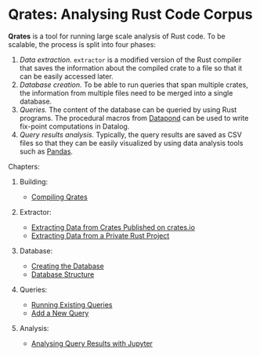 # Qrates: Analysing Rust Code Corpus

**Qrates** is a tool for running large scale analysis of Rust code. To be scalable, the process is split into four phases:

1. *Data extraction.* `extractor` is a modified version of the Rust compiler that saves the information about the compiled crate to a file so that it can be easily accessed later.
2. *Database creation.* To be able to run queries that span multiple crates, the information from multiple files need to be merged into a single database.
3. *Queries.* The content of the database can be queried by using Rust programs. The procedural macros from [Datapond](https://github.com/lqd/datapond) can be used to write fix-point computations in Datalog.
4. *Query results analysis.* Typically, the query results are saved as CSV files so that they can be easily visualized by using data analysis tools such as [Pandas](https://pandas.pydata.org/).

Chapters:

1. Building:

    - [Compiling Qrates](./building.md)

2. Extractor:

    - [Extracting Data from Crates Published on crates.io](./extractor_crates_io.md)
    - [Extracting Data from a Private Rust Project](./extractor_private.md)

3. Database:

    - [Creating the Database](./creating_database.md)
    - [Database Structure](./database_structure.md)

4. Queries:

    - [Running Existing Queries](./queries_run_existing.md)
    - [Add a New Query](./queries_add_new.md)

5. Analysis:

    - [Analysing Query Results with Jupyter](./analysis_jupyter.md)
